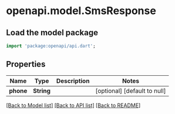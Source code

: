 # openapi.model.SmsResponse

## Load the model package
```dart
import 'package:openapi/api.dart';
```

## Properties
Name | Type | Description | Notes
------------ | ------------- | ------------- | -------------
**phone** | **String** |  | [optional] [default to null]

[[Back to Model list]](../README.md#documentation-for-models) [[Back to API list]](../README.md#documentation-for-api-endpoints) [[Back to README]](../README.md)


